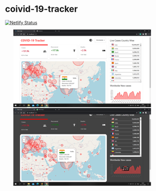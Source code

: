 # coivid-19-tracker

[![Netlify Status](https://api.netlify.com/api/v1/badges/8505bdd6-a8b5-4ef5-bf50-c13eb4aa280f/deploy-status)](https://app.netlify.com/sites/covid-19-worldtracker/deploys)

<p align="center">
  <img src="https://github.com/sahilgoyals1999/covid-19-tracker/blob/main/Image/Light-Theme.png" width="450" title="Light Theme">
  <br />
  <img src="https://github.com/sahilgoyals1999/covid-19-tracker/blob/main/Image/Dark-Theme.png" width="450" title="Dark Theme">
</p>
